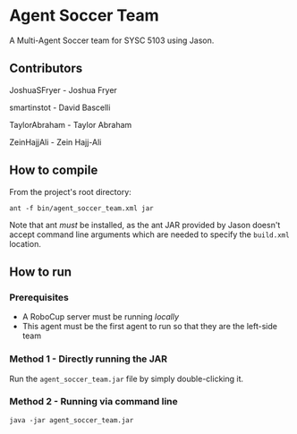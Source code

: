 # Agent Soccer Team

A Multi-Agent Soccer team for SYSC 5103 using Jason.

## Contributors

JoshuaSFryer - Joshua Fryer

smartinstot - David Bascelli

TaylorAbraham - Taylor Abraham

ZeinHajjAli - Zein Hajj-Ali

## How to compile

From the project's root directory:

```
ant -f bin/agent_soccer_team.xml jar
```

Note that ant _must_ be installed, as the ant JAR provided by Jason doesn't accept command line arguments which are needed to specify the `build.xml` location.

## How to run

### Prerequisites

- A RoboCup server must be running _locally_
- This agent must be the first agent to run so that they are the left-side team

### Method 1 - Directly running the JAR

Run the `agent_soccer_team.jar` file by simply double-clicking it.

### Method 2 - Running via command line

```
java -jar agent_soccer_team.jar
```
